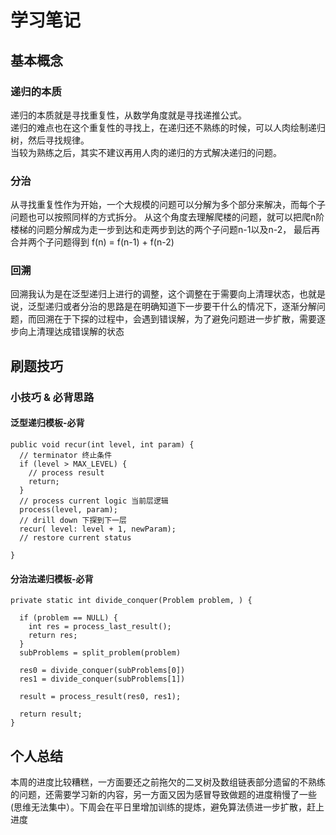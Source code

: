# 学习笔记
## 基本概念
### 递归的本质
递归的本质就是寻找重复性，从数学角度就是寻找递推公式。  
递归的难点也在这个重复性的寻找上，在递归还不熟练的时候，可以人肉绘制递归树，然后寻找规律。  
当较为熟练之后，其实不建议再用人肉的递归的方式解决递归的问题。  
### 分治
从寻找重复性作为开始，一个大规模的问题可以分解为多个部分来解决，而每个子问题也可以按照同样的方式拆分。
从这个角度去理解爬楼的问题，就可以把爬n阶楼梯的问题分解成为走一步到达和走两步到达的两个子问题n-1以及n-2，
最后再合并两个子问题得到 f(n) = f(n-1) + f(n-2)
### 回溯
回溯我认为是在泛型递归上进行的调整，这个调整在于需要向上清理状态，也就是说，泛型递归或者分治的思路是在明确知道下一步要干什么的情况下，逐渐分解问题，而回溯在于下探的过程中，会遇到错误解，为了避免问题进一步扩散，需要逐步向上清理达成错误解的状态
## 刷题技巧
### 小技巧 & 必背思路
  
#### 泛型递归模板-必背
```
public void recur(int level, int param) { 
  // terminator 终止条件
  if (level > MAX_LEVEL) { 
    // process result 
    return; 
  }
  // process current logic 当前层逻辑
  process(level, param); 
  // drill down 下探到下一层
  recur( level: level + 1, newParam); 
  // restore current status 
 
}
```
  
#### 分治法递归模板-必背
```
private static int divide_conquer(Problem problem, ) {
  
  if (problem == NULL) {
    int res = process_last_result();
    return res;     
  }
  subProblems = split_problem(problem)
  
  res0 = divide_conquer(subProblems[0])
  res1 = divide_conquer(subProblems[1])
  
  result = process_result(res0, res1);
  
  return result;
}
```
## 个人总结
本周的进度比较糟糕，一方面要还之前拖欠的二叉树及数组链表部分遗留的不熟练的问题，还需要学习新的内容，另一方面又因为感冒导致做题的进度稍慢了一些(思维无法集中）。下周会在平日里增加训练的提炼，避免算法债进一步扩散，赶上进度

